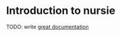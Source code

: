 # Introduction to nursie

TODO: write [great documentation](http://jacobian.org/writing/great-documentation/what-to-write/)
